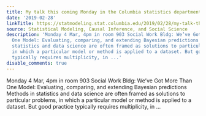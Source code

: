 ```yaml
---
title: My talk this coming Monday in the Columbia statistics department
date: '2019-02-28'
linkTitle: https://statmodeling.stat.columbia.edu/2019/02/28/my-talk-this-coming-monday-in-the-columbia-statistics-department/
source: Statistical Modeling, Causal Inference, and Social Science
description: 'Monday 4 Mar, 4pm in room 903 Social Work Bldg: We’ve Got More Than
  One Model: Evaluating, comparing, and extending Bayesian predictions Methods in
  statistics and data science are often framed as solutions to particular problems,
  in which a particular model or method is applied to a dataset. But good practice
  typically requires multiplicity, in ...'
disable_comments: true
---
```

Monday 4 Mar, 4pm in room 903 Social Work Bldg: We’ve Got More Than One Model: Evaluating, comparing, and extending Bayesian predictions Methods in statistics and data science are often framed as solutions to particular problems, in which a particular model or method is applied to a dataset. But good practice typically requires multiplicity, in ...